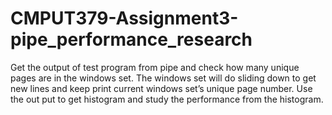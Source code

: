 # CMPUT379-Assignment3-pipe_performance_research
Get the output of test program from pipe and check how many unique pages are
in the windows set. The windows set will do sliding down to get new lines and keep
print current windows set’s unique page number.
Use the out put to get histogram and study the performance from the histogram.
